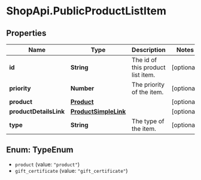 # ShopApi.PublicProductListItem

## Properties
Name | Type | Description | Notes
------------ | ------------- | ------------- | -------------
**id** | **String** | The id of this product list item. | [optional] 
**priority** | **Number** | The priority of the item. | [optional] 
**product** | [**Product**](Product.md) |  | [optional] 
**productDetailsLink** | [**ProductSimpleLink**](ProductSimpleLink.md) |  | [optional] 
**type** | **String** | The type of the item. | [optional] 

<a name="TypeEnum"></a>
## Enum: TypeEnum

* `product` (value: `"product"`)
* `gift_certificate` (value: `"gift_certificate"`)

